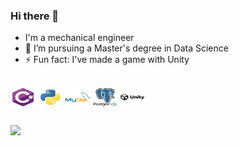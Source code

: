 ### Hi there 👋

- I'm a mechanical engineer
- 🌱 I’m pursuing a Master's degree in Data Science
- ⚡ Fun fact: I've made a game with Unity

<div style="display: inline_block"><br>
  <img align="center" alt="Csharp" height="30" width="40" src="https://raw.githubusercontent.com/devicons/devicon/master/icons/csharp/csharp-original.svg">
  <img align="center" alt="Python" height="30" width="40" src="https://raw.githubusercontent.com/devicons/devicon/master/icons/python/python-original.svg">
  <img align="center" alt="MySQL" height="30" width="40" src="https://raw.githubusercontent.com/devicons/devicon/master/icons/mysql/mysql-original-wordmark.svg">
  <img align="center" alt="PostgreSQL" height="30" width="40" src="https://raw.githubusercontent.com/devicons/devicon/master/icons/postgresql/postgresql-original-wordmark.svg">
  <img align="center" alt="Unity" height="30" width="40" src="https://raw.githubusercontent.com/devicons/devicon/master/icons/unity/unity-original-wordmark.svg">
</div>
  
  ##
 
<div> 
 
  <a href="https://www.linkedin.com/in/andr%C3%A9-kusakariba-216ba81a4/" target="_blank"><img src="https://img.shields.io/badge/-LinkedIn-%230077B5?style=for-the-badge&logo=linkedin&logoColor=white" target="_blank"></a> 
  
